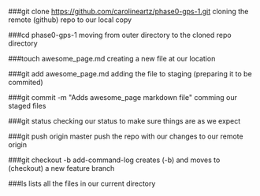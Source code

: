 
###git clone https://github.com/carolineartz/phase0-gps-1.git
cloning the remote (github) repo to our local copy

###cd phase0-gps-1
moving from outer directory to the cloned repo directory

###touch awesome_page.md
creating a new file at our location

###git add awesome_page.md
adding the file to staging (preparing it to be commited)

###git commit -m "Adds awesome_page markdown file"
comming our staged files

###git status
checking our status to make sure things are as we expect

###git push origin master
push the repo with our changes to our remote origin

###git checkout -b add-command-log
creates (-b) and moves to (checkout) a new feature branch

###ls
lists all the files in our current directory
